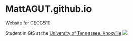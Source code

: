# MattAGUT.github.io
Website for GEOG510

Student in GIS at the [University of Tennessee, Knoxville](https://www.utk.edu/)
![](https://brand.utk.edu/wp-content/uploads/sites/66/2020/09/UT_CenteredLogo-RGB.png)